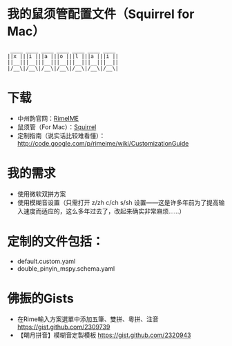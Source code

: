# 我的鼠须管配置文件（Squirrel for Mac）

```
 ____ ____ ____ ____ ____ ____ ____ 
||x |||i |||a |||o |||l |||a |||i ||
||__|||__|||__|||__|||__|||__|||__||
|/__\|/__\|/__\|/__\|/__\|/__\|/__\|
```

# 下载

 * 中州韵官网：[RimeIME](http://code.google.com/p/rimeime/)
 * 鼠须管（For Mac）：[Squirrel](http://code.google.com/p/rimeime/downloads/)
 * 定制指南（说实话比较难看懂）：<http://code.google.com/p/rimeime/wiki/CustomizationGuide>
 
# 我的需求

- 使用微软双拼方案
- 使用模糊音设置（只需打开 z/zh c/ch s/sh 设置——这是许多年前为了提高输入速度而适应的，这么多年过去了，改起来确实非常麻烦……）

# 定制的文件包括：

 * default.custom.yaml
 * double_pinyin_mspy.schema.yaml

# 佛振的Gists

 * 在Rime輸入方案選單中添加五筆、雙拼、粵拼、注音 <https://gist.github.com/2309739>
 * 【朙月拼音】模糊音定製模板 <https://gist.github.com/2320943>